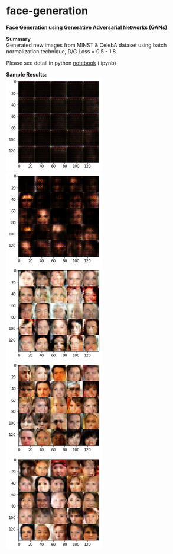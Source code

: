 # face-generation

**Face Generation using Generative Adversarial Networks (GANs)**  
  
**Summary**  
Generated new images from MINST & CelebA dataset using batch normalization technique, D/G Loss = 0.5 - 1.8  
  
Please see detail in python [notebook](./dlnd_face_generation.ipynb) (.ipynb)  
  
**Sample Results:**  
![sample_plot_1](./assets/sample_plot_1.png)  
![sample_plot_2](./assets/sample_plot_2.png)  
![sample_plot_3](./assets/sample_plot_3.png)  
![sample_plot_4](./assets/sample_plot_4.png)  
![sample_plot_5](./assets/sample_plot_5.png)  
